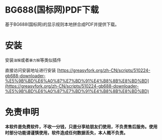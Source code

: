 # BG688(国标网)PDF下载
基于BG688(国标网)的显示规则本地拼合成PDF并提供下载。

# 安装

安装`油猴`或者`暴力猴`等类似插件

直接访问安装地址进行安装 [https://greasyfork.org/zh-CN/scripts/510224-gb688-downloader-%E5%9B%BD%E6%A0%87%E7%BD%91%E4%B8%8B%E8%BD%BD](https://greasyfork.org/zh-CN/scripts/510224-gb688-downloader-%E5%9B%BD%E6%A0%87%E7%BD%91%E4%B8%8B%E8%BD%BD)

# 免责申明

**本软件是免费软件，不收一分钱，只是分享给朋友们使用，不负责售后服务。使用时部分功能请谨慎使用，软件造成任何数据丢失，本人概不负责。**
